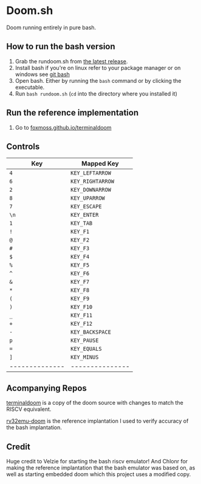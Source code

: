 # Doom.sh

Doom running entirely in pure bash.

## How to run the bash version

1. Grab the rundoom.sh from [the latest release](https://github.com/FoxMoss/doom.sh/releases).
2. Install bash if you're on linux refer to your package manager or on windows see [git bash](https://www.stanleyulili.com/git/how-to-install-git-bash-on-windows)
3. Open bash. Either by running the `bash` command or by clicking the executable.
3. Run `bash rundoom.sh` (`cd` into the directory where you installed it)

## Run the reference implementation

1. Go to [foxmoss.github.io/terminaldoom](https://foxmoss.github.io/terminaldoom/)

## Controls

| Key | Mapped Key |
| -------------- | --------------- |
|`4` | `KEY_LEFTARROW` |
|`6` | `KEY_RIGHTARROW` |
|`2` | `KEY_DOWNARROW` |
|`8` | `KEY_UPARROW` |
|`7` | `KEY_ESCAPE` |
|`\n` | `KEY_ENTER` |
|`1` | `KEY_TAB` |
|`!` | `KEY_F1` |
|`@` | `KEY_F2` |
|`#` | `KEY_F3` |
|`$` | `KEY_F4` |
|`%` | `KEY_F5` |
|`^` | `KEY_F6` |
|`&` | `KEY_F7` |
|`*` | `KEY_F8` |
|`(` | `KEY_F9` |
|`)` | `KEY_F10` |
|`_` | `KEY_F11` |
|`+` | `KEY_F12` |
|`-` | `KEY_BACKSPACE` |
|`p` | `KEY_PAUSE` |
|`=` | `KEY_EQUALS` |
|`]` | `KEY_MINUS` |
| -------------- | --------------- |

## Acompanying Repos
[terminaldoom](https://github.com/FoxMoss/terminaldoom) is a copy of the doom source with changes to match the RISCV equivalent.

[rv32emu-doom](https://github.com/FoxMoss/rv32emu-doom) is the reference implantation I used to verify accuracy of the bash implantation.

## Credit
Huge credit to Velzie for starting the bash riscv emulator! And Chlonr for making the reference implantation that the bash emulator was based on, as well as starting embedded doom which this project uses a modified copy.
